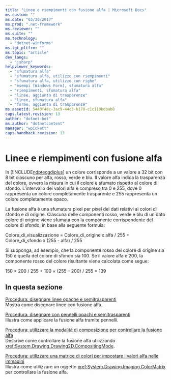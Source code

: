 ```yaml
---
title: "Linee e riempimenti con fusione alfa | Microsoft Docs"
ms.custom: ""
ms.date: "03/30/2017"
ms.prod: ".net-framework"
ms.reviewer: ""
ms.suite: ""
ms.technology: 
  - "dotnet-winforms"
ms.tgt_pltfrm: ""
ms.topic: "article"
dev_langs: 
  - "jsharp"
helpviewer_keywords: 
  - "sfumatura alfa"
  - "sfumatura alfa, utilizzo con riempimenti"
  - "sfumatura alfa, utilizzo con righe"
  - "esempi [Windows Form], sfumatura alfa"
  - "riempimenti, sfumatura alfa"
  - "linee, aggiunta di trasparenze"
  - "linee, sfumatura alfa"
  - "forme, aggiunta di trasparenze"
ms.assetid: 5440f48c-3ac9-44c3-b170-c1c110bdbab8
caps.latest.revision: 13
author: "dotnet-bot"
ms.author: "dotnetcontent"
manager: "wpickett"
caps.handback.revision: 13
---
```

# Linee e riempimenti con fusione alfa
In [!INCLUDE[ndptecgdiplus](../../../../includes/ndptecgdiplus-md.md)] un colore corrisponde a un valore a 32 bit con 8 bit ciascuno per alfa, rosso, verde e blu.  Il valore alfa indica la trasparenza del colore, ovvero la misura in cui il colore è sfumato rispetto al colore di sfondo.  L'intervallo dei valori alfa è compreso tra 0 e 255, dove 0 rappresenta un colore completamente trasparente e 255 rappresenta un colore completamente opaco.  
  
 La fusione alfa è una sfumatura pixel per pixel dei dati relativi ai colori di sfondo e di origine.  Ciascuna delle componenti rosso, verde e blu di un dato colore di origine viene sfumata con la componente corrispondente del colore di sfondo, in base alla seguente formula:  
  
 Colore\_di\_visualizzazione \= Colore\_di\_origine x alfa \/ 255 \+ Colore\_di\_sfondo x \(255 \- alfa\) \/ 255  
  
 Si supponga, ad esempio, che la componente rosso del colore di origine sia 150 e quella del colore di sfondo sia 100.  Se il valore alfa è 200, la componente rosso del colore risultante viene calcolata come segue:  
  
 150 × 200 \/ 255 \+ 100 × \(255 – 200\) \/ 255 \= 139  
  
## In questa sezione  
 [Procedura: disegnare linee opache e semitrasparenti](../../../../docs/framework/winforms/advanced/how-to-draw-opaque-and-semitransparent-lines.md)  
 Mostra come disegnare linee con fusione alfa.  
  
 [Procedura: disegnare con pennelli opachi e semitrasparenti](../../../../docs/framework/winforms/advanced/how-to-draw-with-opaque-and-semitransparent-brushes.md)  
 Illustra come applicare la fusione alfa tramite pennelli.  
  
 [Procedura: utilizzare la modalità di composizione per controllare la fusione alfa](../../../../docs/framework/winforms/advanced/how-to-use-compositing-mode-to-control-alpha-blending.md)  
 Descrive come controllare la fusione alfa utilizzando <xref:System.Drawing.Drawing2D.CompositingMode>.  
  
 [Procedura: utilizzare una matrice di colori per impostare i valori alfa nelle immagini](../../../../docs/framework/winforms/advanced/how-to-use-a-color-matrix-to-set-alpha-values-in-images.md)  
 Illustra come utilizzare un oggetto <xref:System.Drawing.Imaging.ColorMatrix> per controllare la fusione alfa.
